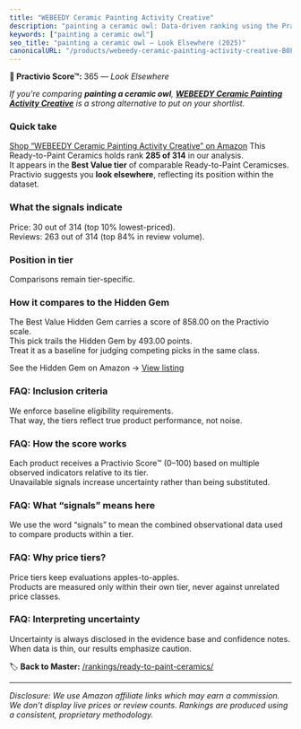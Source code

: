 ```yaml
---
title: "WEBEEDY Ceramic Painting Activity Creative"
description: "painting a ceramic owl: Data-driven ranking using the Practivio Score™. Positioned by quality, value, demand, findability, momentum."
keywords: ["painting a ceramic owl"]
seo_title: "painting a ceramic owl — Look Elsewhere (2025)"
canonicalURL: "/products/webeedy-ceramic-painting-activity-creative-B0FH3XQ9XH/"
---
```


**🚫 Practivio Score™:** 365 — _Look Elsewhere_


*If you're comparing **painting a ceramic owl**, **[WEBEEDY Ceramic Painting Activity Creative](https://www.amazon.com/dp/B0FH3XQ9XH?tag=practivio-20)** is a strong alternative to put on your shortlist.*
### Quick take
[Shop “WEBEEDY Ceramic Painting Activity Creative” on Amazon](https://www.amazon.com/dp/B0FH3XQ9XH?tag=practivio-20)
This Ready-to-Paint Ceramics holds rank **285 of 314** in our analysis.  
It appears in the **Best Value tier** of comparable Ready-to-Paint Ceramicses.  
Practivio suggests you **look elsewhere**, reflecting its position within the dataset.

### What the signals indicate
Price: 30 out of 314 (top 10% lowest-priced).  
Reviews: 263 out of 314 (top 84% in review volume).  

### Position in tier
Comparisons remain tier-specific.

### How it compares to the Hidden Gem
The Best Value Hidden Gem carries a score of 858.00 on the Practivio scale.  
This pick trails the Hidden Gem by 493.00 points.  
Treat it as a baseline for judging competing picks in the same class.  

See the Hidden Gem on Amazon → [View listing](https://www.amazon.com/dp/B075L8LCTG?tag=practivio-20)

### FAQ: Inclusion criteria
We enforce baseline eligibility requirements.  
That way, the tiers reflect true product performance, not noise.

### FAQ: How the score works
Each product receives a Practivio Score™ (0–100) based on multiple observed indicators relative to its tier.  
Unavailable signals increase uncertainty rather than being substituted.

### FAQ: What “signals” means here
We use the word “signals” to mean the combined observational data used to compare products within a tier.

### FAQ: Why price tiers?
Price tiers keep evaluations apples-to-apples.  
Products are measured only within their own tier, never against unrelated price classes.

### FAQ: Interpreting uncertainty
Uncertainty is always disclosed in the evidence base and confidence notes.  
When data is thin, our results emphasize caution.


🏷️ **Back to Master:** [/rankings/ready-to-paint-ceramics/](/rankings/ready-to-paint-ceramics/)

---
_Disclosure: We use Amazon affiliate links which may earn a commission. We don’t display live prices or review counts. Rankings are produced using a consistent, proprietary methodology._
